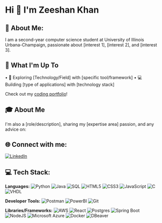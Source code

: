 # Hi 👋 I'm Zeeshan Khan

## 👋 About Me:

I am a second-year computer science student at University of Illinois Urbana-Champaign, passionate about [interest 1], [interest 2], and [interest 3].

## 🚀 What I'm Up To

• 🧠 Exploring [Technology/Field] with [specific tool/framework]
• 💻 Building [type of applications] with [technology stack]

Check out my [coding portfolio]([portfolio-link])!

## 🎓 About Me

I'm also a [role/description], sharing my [expertise area] passion, and any advice on:

## 🌐 Connect with me:

[![LinkedIn](https://img.shields.io/badge/LinkedIn-0077B5?style=for-the-badge&logo=linkedin&logoColor=white)]([linkedin-link])

## 💻 Tech Stack:

**Languages:** ![Python](https://img.shields.io/badge/python-3670A0?style=for-the-badge&logo=python&logoColor=ffdd54) ![Java](https://img.shields.io/badge/java-%23ED8B00.svg?style=for-the-badge&logo=openjdk&logoColor=white) ![SQL](https://img.shields.io/badge/SQL-316192?style=for-the-badge&logo=postgresql&logoColor=white) ![HTML5](https://img.shields.io/badge/html5-%23E34F26.svg?style=for-the-badge&logo=html5&logoColor=white) ![CSS3](https://img.shields.io/badge/css3-%231572B6.svg?style=for-the-badge&logo=css3&logoColor=white) ![JavaScript](https://img.shields.io/badge/javascript-%23323330.svg?style=for-the-badge&logo=javascript&logoColor=%23F7DF1E) ![C](https://img.shields.io/badge/c-%2300599C.svg?style=for-the-badge&logo=c&logoColor=white) ![VHDL](https://img.shields.io/badge/VHDL-543978?style=for-the-badge)

**Developer Tools:** ![Postman](https://img.shields.io/badge/Postman-FF6C37?style=for-the-badge&logo=postman&logoColor=white) ![PowerBI](https://img.shields.io/badge/power_bi-F2C811?style=for-the-badge&logo=powerbi&logoColor=black) ![Git](https://img.shields.io/badge/git-%23F05033.svg?style=for-the-badge&logo=git&logoColor=white)

**Libraries/Frameworks:** ![AWS](https://img.shields.io/badge/AWS-%23FF9900.svg?style=for-the-badge&logo=amazon-aws&logoColor=white) ![React](https://img.shields.io/badge/react-%2320232a.svg?style=for-the-badge&logo=react&logoColor=%2361DAFB) ![Postgres](https://img.shields.io/badge/postgres-%23316192.svg?style=for-the-badge&logo=postgresql&logoColor=white) ![Spring Boot](https://img.shields.io/badge/Spring_Boot-6DB33F?style=for-the-badge&logo=spring-boot&logoColor=white) ![NodeJS](https://img.shields.io/badge/node.js-6DA55F?style=for-the-badge&logo=node.js&logoColor=white) ![Microsoft Azure](https://img.shields.io/badge/Microsoft_Azure-0089D0?style=for-the-badge&logo=microsoft-azure&logoColor=white) ![Docker](https://img.shields.io/badge/docker-%230db7ed.svg?style=for-the-badge&logo=docker&logoColor=white) ![DBeaver](https://img.shields.io/badge/DBeaver-433E3F?style=for-the-badge)
